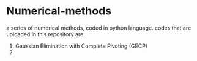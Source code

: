 # Numerical-methods
a series of numerical methods, coded in python language. codes that are uploaded in this repository are:
1) Gaussian Elimination with Complete Pivoting (GECP)
2) 

